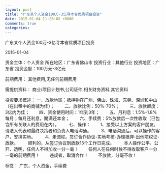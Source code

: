 ```yaml
---
layout: post
title: "广东某个人资金100万-3亿寻本省优质项目投资"
date: 2015-01-04 11:26:08 +0800
comments: true
categories: 
---
```

广东某个人资金100万-3亿寻本省优质项目投资



2015-01-04

资金主体：个人资金
所在地区：广东省佛山市
投资行业：其他行业
投资地区：广东省
投资金额：100万元-3亿元

前期费用：
其他费用,无任何前期费用

需提供资料：
商业/项目计划书,公司证件,相关财务资料,其它资料

投资要求概述：
一、放款地区：抵押物在广州、佛山、珠海、东莞、深圳和中山（在出租中的商铺为佳）；
　　二、放款比例：50%-70%；
　　三、放款额度：3亿内为佳；
　　四、资金使用时间：1年到3年；
　　五、月利息：1.5%-1.8%每月；每月还利息，期满还本金；
　　六、手续费：5%放款后一次性收取（已包含所有关联人的费用在内）。
　　七、操作：
　　1、接受以上方案的客户朋友，请法人代表和最终决策者和负责人电话沟通。
　　3、电话沟通后，可以操作的客户，安排实地。
　　4、走流程。签订合作协议-实地考核-办理抵押-出他项权证-放款。
　　顺利的，从签订协议到放款15个工作日完成。
　　本人操作公平、公开、透明，任何人不得加收一分一毫！
　　任何人在任何时候不得收取客户一分一毫的前期费用！
　　违规者，取消合作！
　　不放款，分毫不收！

标签：
广东，个人资金，手续费

